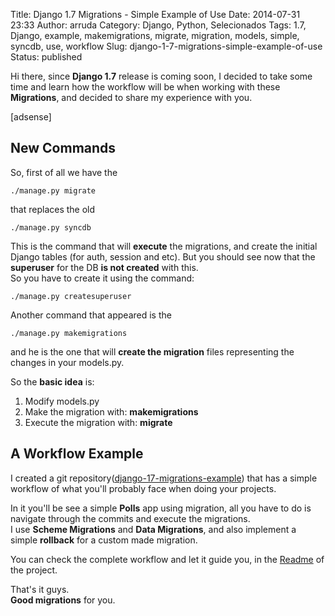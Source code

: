 Title: Django 1.7 Migrations - Simple Example of Use
Date: 2014-07-31 23:33
Author: arruda
Category: Django, Python, Selecionados
Tags: 1.7, Django, example, makemigrations, migrate, migration, models, simple, syncdb, use, workflow
Slug: django-1-7-migrations-simple-example-of-use
Status: published

Hi there, since **Django 1.7** release is coming soon, I decided to take some time and learn how the workflow will be when working with these **Migrations**, and decided to share my experience with you.

\[adsense\]

New Commands
------------

So, first of all we have the

``` {lang="shell"}
./manage.py migrate
```

that replaces the old

``` {lang="shell"}
./manage.py syncdb
```

This is the command that will **execute** the migrations, and create the initial Django tables (for auth, session and etc). But you should see now that the **superuser** for the DB **is not created** with this.  
So you have to create it using the command:

``` {lang="shell"}
./manage.py createsuperuser
```

Another command that appeared is the

``` {lang="shell"}
./manage.py makemigrations
```

and he is the one that will **create the migration** files representing the changes in your models.py.

So the **basic idea** is:

1.  Modify models.py
2.  Make the migration with: **makemigrations**
3.  Execute the migration with: **migrate**

A Workflow Example
------------------

I created a git repository([django-17-migrations-example](https://github.com/arruda/django-17-migrations-example "django-17-migrations-example Repository")) that has a simple workflow of what you'll probably face when doing your projects.

In it you'll be see a simple **Polls** app using migration, all you have to do is navigate through the commits and execute the migrations.  
I use **Scheme Migrations** and **Data Migrations**, and also implement a simple **rollback** for a custom made migration.

You can check the complete workflow and let it guide you, in the [Readme](https://github.com/arruda/django-17-migrations-example#workflow "Workflow instructions") of the project.

That's it guys.  
**Good migrations** for you.
